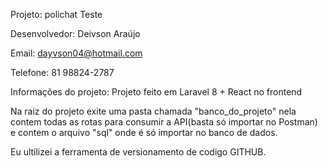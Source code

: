 Projeto: polichat Teste

Desenvolvedor: Deivson Araújo

Email: dayvson04@hotmail.com

Telefone: 81 98824-2787

Informações do projeto: Projeto feito em Laravel 8 + React no frontend

 Na raiz do projeto exite uma pasta chamada "banco_do_projeto" nela contem todas as rotas para consumir a API(basta só importar no Postman) e contem o arquivo "sql" onde é só importar no banco de dados.

 Eu ultilizei a ferramenta de versionamento de codigo GITHUB.